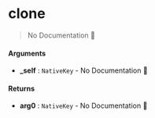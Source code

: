 # clone

> No Documentation 🚧

#### Arguments

- **\_self** : `NativeKey` \- No Documentation 🚧

#### Returns

- **arg0** : `NativeKey` \- No Documentation 🚧